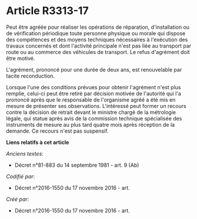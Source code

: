 # Article R3313-17

Peut être agréée pour réaliser les opérations de réparation, d'installation ou de vérification périodique toute personne
physique ou morale qui dispose des compétences et des moyens techniques nécessaires à l'exécution des travaux concernés et
dont l'activité principale n'est pas liée au transport par route ou au commerce des véhicules de transport. Le refus
d'agrément doit être motivé.

L'agrément, prononcé pour une durée de deux ans, est renouvelable par tacite reconduction.

Lorsque l'une des conditions prévues pour obtenir l'agrément n'est plus remplie, celui-ci peut être retiré par décision
motivée de l'autorité qui l'a prononcé après que le responsable de l'organisme agréé a été mis en mesure de présenter ses
observations. L'intéressé peut former un recours contre la décision de retrait devant le ministre chargé de la métrologie
légale, qui statue après avis de la commission technique spécialisée des instruments de mesure au plus tard quatre mois après
réception de la demande. Ce recours n'est pas suspensif.

**Liens relatifs à cet article**

_Anciens textes_:

  - Décret n°81-883 du 14 septembre 1981 - art. 9 (Ab)

_Codifié par_:

  - Décret n°2016-1550 du 17 novembre 2016 - art.

_Créé par_:

  - Décret n°2016-1550 du 17 novembre 2016 - art.

